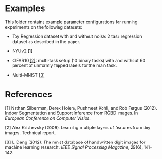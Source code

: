 # Examples

This folder contains example parameter configurations for running experiments on the following datasets:

- Toy Regression dataset with and without noise: 2 task regression dataset as described in the paper. 

- NYUv2 [[1]](#1)

- CIFAR10 [[2]](#2): multi-task setup (10 binary tasks) with and without 60 percent of uniformly flipped labels for the main task. 

- Multi-MNIST [[3]](#3)

# References

<a id="1">[1]</a> 
Nathan Silberman, Derek Hoiem, Pushmeet Kohli, and Rob Fergus (2012). 
Indoor Segmentation and Support Inference from RGBD Images. 
In *European Conference on Computer Vision*.

<a id="2">[2]</a> 
Alex Krizhevsky (2009). 
Learning multiple layers of features from tiny images. 
Technical report. 

<a id="3">[3]</a> 
Li Deng (2012). 
The mnist database of handwritten digit images for machine learning research’. 
*IEEE Signal Processing Magazine*, 29(6), 141–142.

